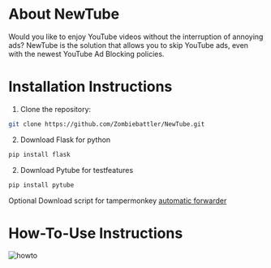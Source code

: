 # About NewTube

Would you like to enjoy YouTube videos without the interruption of annoying ads? NewTube is the solution that allows you to skip YouTube ads, even with the newest YouTube Ad Blocking policies.


# Installation Instructions

1. Clone the repository:
```sh
git clone https://github.com/Zombiebattler/NewTube.git
```
2. Download Flask for python
```python
pip install flask
```

2. Download Pytube for testfeatures 
```python
pip install pytube
```
Optional
Download script for tampermonkey [automatic forwarder](https://greasyfork.org/de/scripts/478568-newtube)

# How-To-Use Instructions
![howto](https://github.com/Zombiebattler/NewTube/assets/93437384/c7611f58-5bb6-4218-930a-1ace7f666e75)
